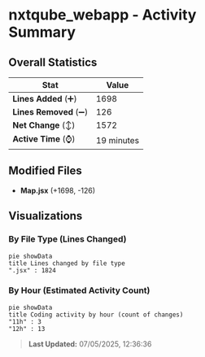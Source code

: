 # nxtqube_webapp - Activity Summary 

## Overall Statistics

| Stat                   | Value                                                             |
| ---------------------- | ----------------------------------------------------------------- |
| **Lines Added** (➕)   | 1698                                          |
| **Lines Removed** (➖) | 126                                        |
| **Net Change** (↕)    | 1572                |
| **Active Time** (⌚)   | 19 minutes |


## Modified Files
- **Map.jsx** (+1698, -126)

## Visualizations

### By File Type (Lines Changed)

```mermaid
pie showData
title Lines changed by file type
".jsx" : 1824
```

### By Hour (Estimated Activity Count)

```mermaid
pie showData
title Coding activity by hour (count of changes)
"11h" : 3
"12h" : 13
```


> **Last Updated:** 07/05/2025, 12:36:36
